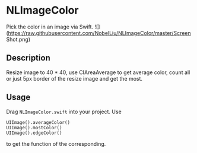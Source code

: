 # NLImageColor
Pick the color in an image via Swift.
![](https://raw.githubusercontent.com/NobelLiu/NLImageColor/master/Screen Shot.png) 
## Description
Resize image to 40 * 40, use CIAreaAverage to get average color, count all or just 5px border of the resize image and get the most.
## Usage
Drag `NLImageColor.swift` into your project.
Use
```
UIImage().averageColor()   
UIImage().mostColor()   
UIImage().edgeColor()   
```
to get the function of the corresponding.